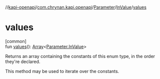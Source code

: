 //[kapi-openapi](../../../../index.md)/[com.chrynan.kapi.openapi](../../index.md)/[Parameter](../index.md)/[InValue](index.md)/[values](values.md)

# values

[common]\
fun [values](values.md)(): [Array](https://kotlinlang.org/api/latest/jvm/stdlib/kotlin/-array/index.html)&lt;[Parameter.InValue](index.md)&gt;

Returns an array containing the constants of this enum type, in the order they're declared.

This method may be used to iterate over the constants.
